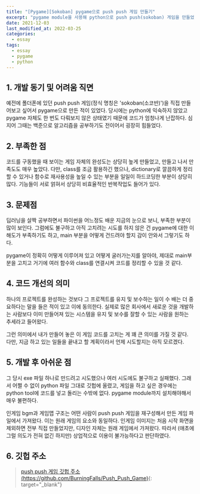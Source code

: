 ```yaml
---
title: "[Pygame][Sokoban] pygame으로 push push 게임 만들기"
excerpt: "pygame module을 사용해 python으로 push push(sokoban) 게임을 만들었던 경험"
date: 2021-12-03
last_modified_at: 2022-03-25
categories:
  - essay
tags:
  - essay
  - pygame
  - python
---
```


## 1. 개발 동기 및 어려움 직면

예전에 폴더폰에 있던 push push 게임(정식 명칭은 'sokoban(소코반)')을 직접 만들어보고 싶어서 pygame으로 만든 적이 있었다. 당시에는 python에 익숙하지 않았고 pygame 자체도 한 번도 다뤄보지 않은 상태였기 때문에 코드가 엄청나게 난잡하다. 심지어 그때는 백준으로 알고리즘을 공부하기도 전이어서 굉장히 힘들었다. 

## 2. 부족한 점

코드를 구동했을 때 보이는 게임 자체의 완성도는 상당히 높게 만들었고, 만들고 나서 만족도도 매우 높았다. 다만, class를 조금 활용하긴 했으나, dictionary로 깔끔하게 정리할 수 있거나 함수로 재사용성을 높일 수 있는 부분을 일일이 하드코딩한 부분이 상당히 많다. 기능들이 서로 얽혀서 상당히 비효율적인 반복작업도 들어가 있다. 

## 3. 문제점

딥러닝을 살짝 공부하면서 파이썬을 어느정도 배운 지금의 눈으로 보니, 부족한 부분이 많이 보인다. 그럼에도 불구하고 아직 고치려는 시도를 하지 않은 건 pygame에 대한 이해도가 부족하기도 하고, main 부분을 어떻게 건드려야 할지 감이 안와서 그렇기도 하다. 

pygame이 정확히 어떻게 이루어져 있고 어떻게 굴러가는지를 알아야, 제대로 main부분을 고치고 거기에 여러 함수와 class를 연결시켜 코드를 정리할 수 있을 것 같다.

## 4. 코드 개선의 의미

하나의 프로젝트를 완성하는 것보다 그 프로젝트를 유지 및 보수하는 일이 수 배는 더 중요하다는 말을 들은 적이 있고 이에 동의한다. 실제로 많은 회사에서 새로운 것을 개발하는 사람보다 이미 만들어져 있는 시스템을 유지 및 보수를 잘할 수 있는 사람을 원하는 추세라고 들어왔다. 

그런 의미에서 내가 만들어 놓은 이 게임 코드를 고치는 게 꽤 큰 의미를 가질 것 같다. 다만, 지금 하고 있는 일들을 끝내고 할 계획이라서 언제 시도할지는 아직 모르겠다.

## 5. 개발 후 아쉬운 점

그 당시 exe 파일 하나로 만드려고 시도했으나 여러 시도에도 불구하고 실패했다. 그래서 어쩔 수 없이 python 파일 그대로 깃헙에 올렸고, 게임을 하고 싶은 경우에는 python tool에 코드를 넣고 돌리는 수밖에 없다. pygame module까지 설치해야해서 매우 불편하다.

인게임 bgm과 게임맵 구조는 어떤 사람이 push push 게임을 재구성해서 만든 게임 파일에서 가져왔다. 이는 원래 게임의 요소와 동일하다. 인게임 이미지는 처음 시작 화면을 제외하면 전부 직접 만들었지만, 디자인 자체는 원래 게임에서 가져왔다. 따라서 (애초에 그럴 의도가 전혀 없긴 하지만) 상업적으로 이용이 불가능하다고 판단하였다.

## 6. 깃헙 주소

> [push push 게임 깃헙 주소 (https://github.com/BurningFalls/Push_Push_Game)](https://github.com/BurningFalls/Push_Push_Game){: target="_blank"}